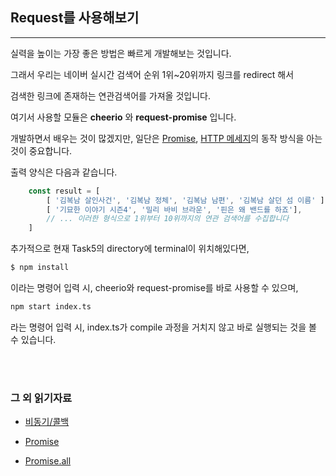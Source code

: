 ## Request를 사용해보기

---

실력을 높이는 가장 좋은 방법은 빠르게 개발해보는 것입니다.

그래서 우리는 네이버 실시간 검색어 순위 1위~20위까지 링크를 redirect 해서

검색한 링크에 존재하는 연관검색어를 가져올 것입니다.

여기서 사용할 모듈은 **cheerio** 와 **request-promise** 입니다.

개발하면서 배우는 것이 많겠지만, 일단은 [Promise](https://developers.google.com/web/fundamentals/primers/promises?hl=ko), [HTTP 메세지](https://developer.mozilla.org/ko/docs/Web/HTTP/Messages)의 동작 방식을 아는 것이 중요합니다.

출력 양식은 다음과 같습니다.

```TypeScript
    const result = [
        [ '김복남 살인사건', '김복남 정체', '김복남 남편', '김복남 살던 섬 이름' ],
        [ '기묘한 이야기 시즌4', '밀리 바비 브라운', '핀은 왜 밴드를 하죠'],
        // ... 이러한 형식으로 1위부터 10위까지의 연관 검색어를 수집합니다
    ]
```

추가적으로 현재 Task5의 directory에 terminal이 위치해있다면,

```zsh
$ npm install
```

이라는 명령어 입력 시, cheerio와 request-promise를 바로 사용할 수 있으며,

```zsh
npm start index.ts
```

라는 명령어 입력 시, index.ts가 compile 과정을 거치지 않고 바로 실행되는 것을 볼 수 있습니다.

<br></br>

### 그 외 읽기자료

-   [비동기/콜백](https://joshua1988.github.io/web-development/javascript/javascript-asynchronous-operation/)

-   [Promise](https://joshua1988.github.io/web-development/javascript/promise-for-beginners/)

-   [Promise.all](https://developer.mozilla.org/ko/docs/Web/JavaScript/Reference/Global_Objects/Promise/all)
